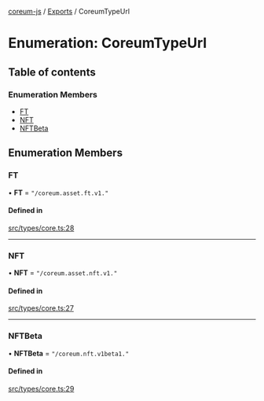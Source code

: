[coreum-js](../README.md) / [Exports](../modules.md) / CoreumTypeUrl

# Enumeration: CoreumTypeUrl

## Table of contents

### Enumeration Members

- [FT](CoreumTypeUrl.md#ft)
- [NFT](CoreumTypeUrl.md#nft)
- [NFTBeta](CoreumTypeUrl.md#nftbeta)

## Enumeration Members

### FT

• **FT** = ``"/coreum.asset.ft.v1."``

#### Defined in

[src/types/core.ts:28](https://github.com/CooperFoundation/coreum-js/blob/f8fbe50/src/types/core.ts#L28)

___

### NFT

• **NFT** = ``"/coreum.asset.nft.v1."``

#### Defined in

[src/types/core.ts:27](https://github.com/CooperFoundation/coreum-js/blob/f8fbe50/src/types/core.ts#L27)

___

### NFTBeta

• **NFTBeta** = ``"/coreum.nft.v1beta1."``

#### Defined in

[src/types/core.ts:29](https://github.com/CooperFoundation/coreum-js/blob/f8fbe50/src/types/core.ts#L29)
